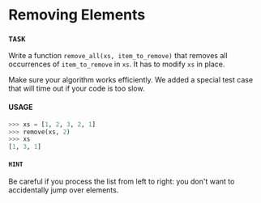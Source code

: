 # Removing Elements

### `TASK`

Write a function `remove_all(xs, item_to_remove)` that removes all occurrences of `item_to_remove` in `xs`.
It has to modify `xs` in place.

Make sure your algorithm works efficiently.
We added a special test case that will time out if your code is too slow.

#### USAGE

```python
>>> xs = [1, 2, 3, 2, 1]
>>> remove(xs, 2)
>>> xs
[1, 3, 1]
```

#### `HINT`

Be careful if you process the list from left to right: you don't want to accidentally jump over elements.
